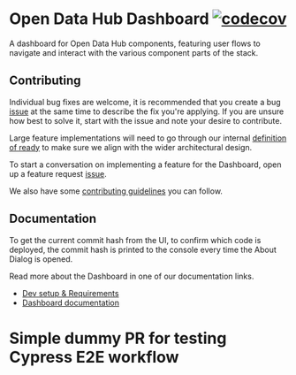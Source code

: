 [Dev setup & Requirements]: docs/dev-setup.md
[Dashboard documentation]: docs/README.md
[contributing guidelines]: CONTRIBUTING.md
[issue]: https://github.com/opendatahub-io/odh-dashboard/issues/new/choose
[definition of ready]: docs/definition-of-ready.md

# Open Data Hub Dashboard [![codecov](https://codecov.io/gh/opendatahub-io/odh-dashboard/graph/badge.svg)](https://codecov.io/gh/opendatahub-io/odh-dashboard)

A dashboard for Open Data Hub components, featuring user flows to navigate and interact with the various component parts of the stack.

## Contributing

Individual bug fixes are welcome, it is recommended that you create a bug [issue] at the same time to describe the fix you're applying. If you are unsure how best to solve it, start with the issue and note your desire to contribute.

Large feature implementations will need to go through our internal [definition of ready] to make sure we align with the wider architectural design. 

To start a conversation on implementing a feature for the Dashboard, open up a feature request [issue].

We also have some [contributing guidelines] you can follow.

## Documentation

To get the current commit hash from the UI, to confirm which code is deployed, the commit hash is printed to the console every time the About Dialog is opened.

Read more about the Dashboard in one of our documentation links.

* [Dev setup & Requirements]
* [Dashboard documentation]
# Simple dummy PR for testing Cypress E2E workflow
